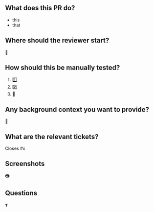 ## What does this PR do?

[comment]: <> (A brief explanation synthesizing the feature, bug or fix.)

- this
- that

## Where should the reviewer start?

[comment]: <> (Explain where the reviewer should start in order to review the whole addition or subtractions.)
:checkered_flag:

## How should this be manually tested?

[comment]: <> (List of steps to reproduce, corroborate or tests to run. Write this section clear enough so that external users can also follow it and test the fix.)

1. :one:
2. :two:
3. :tada:

## Any background context you want to provide?

[comment]: <> (Any information regarding the PR that the reviewer should know.)
:construction:

## What are the relevant tickets?

[comment]: <> (Link to issues, related PR, JIRA issues, etc.)
Closes #x

## Screenshots

[comment]: <> (Screenshots of the feature if available.)
:camera:

## Questions

[comment]: <> (If available, to another developer or reviewer.)
:question: